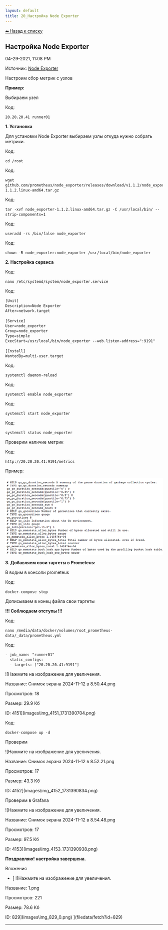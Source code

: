```yaml
---
layout: default
title: 20_Настройка Node Exporter
---
```

<a class="back-link" href="index.html">⬅ Назад к списку</a>


##  Настройка Node Exporter 

04-29-2021, 11:08 PM

Источник: [Node Exporter](https://prometheus.io/docs/guides/node-exporter/)  
  
Настроим сбор метрик с узлов  
  
**Пример:**  
  
Выбираем узел  
  


Код:
    
    
    20.20.20.41 runner01

**1\. Установка**  
  
Для установки Node Exporter выбираем узлы откуда нужно собрать метрики.  
  


Код:
    
    
    cd /root

Код:
    
    
    wget github.com/prometheus/node_exporter/releases/download/v1.1.2/node_exporter-1.1.2.linux-amd64.tar.gz

Код:
    
    
    tar -xvf node_exporter-1.1.2.linux-amd64.tar.gz -C /usr/local/bin/ --strip-components=1

Код:
    
    
    useradd -rs /bin/false node_exporter

Код:
    
    
    chown -R node_exporter:node_exporter /usr/local/bin/node_exporter

**2\. Настройка сервиса**  
  


Код:
    
    
    nano /etc/systemd/system/node_exporter.service

Код:
    
    
    [Unit]
    Description=Node Exporter
    After=network.target
    
    [Service]
    User=node_exporter
    Group=node_exporter
    Type=simple
    ExecStart=/usr/local/bin/node_exporter --web.listen-address=":9191"
    
    [Install]
    WantedBy=multi-user.target

Код:
    
    
    systemctl daemon-reload

Код:
    
    
    systemctl enable node_exporter

Код:
    
    
    systemctl start node_exporter

Код:
    
    
    systemctl status node_exporter

Проверим наличие метрик  
  


Код:
    
    
    http://20.20.20.41:9191/metrics

Пример:  
  
![Нажмите на изображение для увеличения.  Название:	экрана 2022-03-08 в 11.43.40.png Просмотров:	0 Размер:	92.5 Кб ID:	860](images\\img_860_1646729071.png)  
  
**3\. Добавляем свои таргеты в Prometeus:**  
  
В водим в консоли prometeus  
  


Код:
    
    
    docker-compose stop

Дописываем в конец файла свои таргеты  
  
**!!! Соблюдаем отступы !!!**  
  


Код:
    
    
    nano /media/data/docker/volumes/root_prometheus-data/_data/prometheus.yml

Код:
    
    
    - job_name: "runner01"
      static_configs:
      - targets: ["20.20.20.41:9191"]

![Нажмите на изображение для увеличения.



Название:	Снимок экрана 2024-11-12 в 8.50.44.png

Просмотров:	18

Размер:	29.9 Кб

ID:	4151](images\\img_4151_1731390704.png)  
  
  


Код:
    
    
    docker-compose up -d

Проверим  
  
![Нажмите на изображение для увеличения.



Название:	Снимок экрана 2024-11-12 в 8.52.21.png

Просмотров:	17

Размер:	43.3 Кб

ID:	4152](images\\img_4152_1731390834.png)  
  
Проверим в Grafana  
  
![Нажмите на изображение для увеличения.



Название:	Снимок экрана 2024-11-12 в 8.54.48.png

Просмотров:	17

Размер:	97.5 Кб

ID:	4153](images\\img_4153_1731390938.png)  
  
  
**Поздравляю! настройка завершена.**

Вложения 

  * [ ![Нажмите на изображение для увеличения.



Название:	1.png

Просмотров:	221

Размер:	78.6 Кб

ID:	829](images\\img_829_0.png) ](filedata/fetch?id=829)




---


